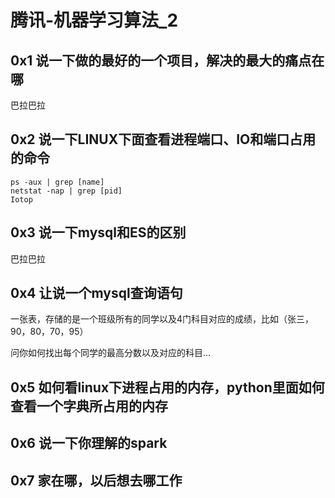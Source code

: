 # 腾讯-机器学习算法_2

## 0x1 说一下做的最好的一个项目，解决的最大的痛点在哪

巴拉巴拉



## 0x2 说一下LINUX下面查看进程端口、IO和端口占用的命令

```
ps -aux | grep [name]
netstat -nap | grep [pid]
Iotop
```



## 0x3 说一下mysql和ES的区别

巴拉巴拉

## 0x4 让说一个mysql查询语句

一张表，存储的是一个班级所有的同学以及4门科目对应的成绩，比如（张三，90，80，70，95）

问你如何找出每个同学的最高分数以及对应的科目...



## 0x5 如何看linux下进程占用的内存，python里面如何查看一个字典所占用的内存

## 0x6 说一下你理解的spark

## 0x7 家在哪，以后想去哪工作

